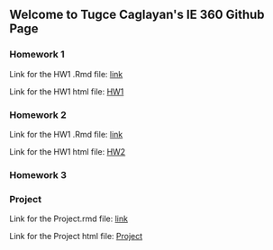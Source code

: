 ## Welcome to Tugce Caglayan's IE 360 Github Page


### Homework 1
Link for the HW1 .Rmd file:
[link](https://github.com/BU-IE-360/spring22-TugceCaglayan/blob/gh-pages/HW1/x.Rmd)

Link for the HW1 html file: 
[HW1](HW1/x.html)
### Homework 2
Link for the HW1 .Rmd file:
[link](https://github.com/BU-IE-360/spring22-TugceCaglayan/blob/gh-pages/HW2/hw2.Rmd)

Link for the HW1 html file:
[HW2](HW2/hw2.html)

### Homework 3

### Project

Link for the Project.rmd file:
[link](https://github.com/BU-IE-360/spring22-TugceCaglayan/blob/gh-pages/Project/IE360_Project_Group5.Rmd)

Link for the Project html file:
[Project](https://bu-ie-360.github.io/spring22-TugceCaglayan/IE360_Project_Group5.html)




